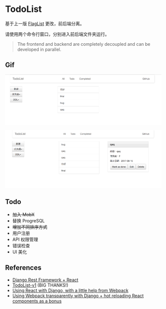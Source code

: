 # TodoList
基于上一版 [FlagList](https://github.com/helsonxiao/flaglist) 更改，前后端分离。

请使用两个命令行窗口，分别进入前后端文件夹运行。

> The frontend and backend are completely decoupled and can be developed in parallel.

## Gif
![add and toggle](https://github.com/helsonxiao/myTodoList/blob/master/gif/Screen%20Recording%202017-08-24%20at%2010.36.gif)

![sort by 2 ways](https://github.com/helsonxiao/myTodoList/blob/master/gif/Screen%20Recording%202017-08-24%20at%2010.37.gif)
## Todo
* ~~加入 MobX~~
* 替换 ProgreSQL
* ~~增加不同排序方式~~
* 用户注册
* API 权限管理
* 错误检查
* UI 美化

## References
* [Django Rest Framework + React](https://github.com/geezhawk/drf-react)
* [TodoList-v1](https://github.com/kiki0805/TodoList-v1) (BIG THANKS!)
* [Using React with Django, with a little help from Webpack](http://geezhawk.github.io/using-react-with-django-rest-framework)
* [Using Webpack transparently with Django + hot reloading React components as a bonus](http://owaislone.org/blog/webpack-plus-reactjs-and-django/)


